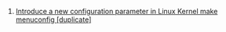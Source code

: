  1. [Introduce a new configuration parameter in Linux Kernel make menuconfig [duplicate]](https://stackoverflow.com/questions/36646428/introduce-a-new-configuration-parameter-in-linux-kernel-make-menuconfig/36646795)

